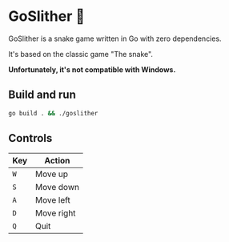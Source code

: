 # GoSlither 🐍

GoSlither is a snake game written in Go with zero dependencies.

It's based on the classic game "The snake".

**Unfortunately, it's not compatible with Windows.** 

## Build and run

```bash
go build . && ./goslither
```

## Controls


| Key | Action     |
| --- | ---------- |
| `W` | Move up    |
| `S` | Move down  |
| `A` | Move left  |
| `D` | Move right |
| `Q` | Quit       |
